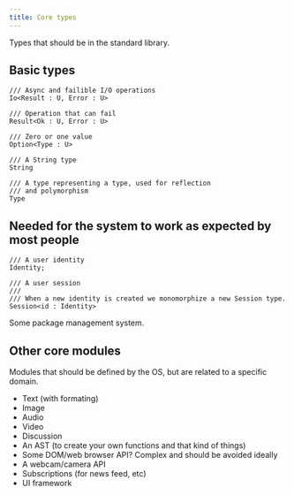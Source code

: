 ```yaml
---
title: Core types
---
```


Types that should be in the standard library.

## Basic types

```
/// Async and failible I/O operations
Io<Result : U, Error : U>

/// Operation that can fail
Result<Ok : U, Error : U>

/// Zero or one value
Option<Type : U>

/// A String type
String

/// A type representing a type, used for reflection
/// and polymorphism
Type
```

## Needed for the system to work as expected by most people

```
/// A user identity
Identity;

/// A user session
///
/// When a new identity is created we monomorphize a new Session type.
Session<id : Identity>
```

Some package management system.

## Other core modules

Modules that should be defined by the OS, but are related to a specific domain.

- Text (with formating)
- Image
- Audio
- Video
- Discussion
- An AST (to create your own functions and that kind of things)
- Some DOM/web browser API? Complex and should be avoided ideally
- A webcam/camera API
- Subscriptions (for news feed, etc)
- UI framework
